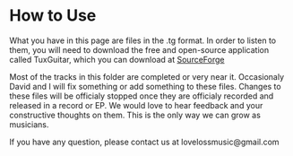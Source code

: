 # How to Use #

What you have in this page are files in the .tg format.
In order to listen to them, you will need to download the free and open-source application called TuxGuitar, which you can download at [SourceForge](http://sourceforge.net/projects/tuxguitar/files/TuxGuitar/TuxGuitar-1.2/)

Most of the tracks in this folder are completed or very near it. Occasionaly David and I will fix something or add something to these files. Changes to these files will be officialy stopped once they are officialy recorded and released in a record or EP. 
We would love to hear feedback and your constructive thoughts on them. This is the only way we can grow as musicians.  

If you have any question, please contact us at lovelossmusic\@gmail.com

